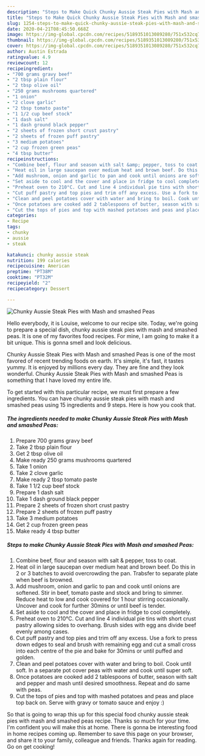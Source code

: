 ```yaml
---
description: "Steps to Make Quick Chunky Aussie Steak Pies with Mash and smashed Peas"
title: "Steps to Make Quick Chunky Aussie Steak Pies with Mash and smashed Peas"
slug: 1254-steps-to-make-quick-chunky-aussie-steak-pies-with-mash-and-smashed-peas
date: 2020-04-21T08:45:50.668Z
image: https://img-global.cpcdn.com/recipes/5189351013089280/751x532cq70/chunky-aussie-steak-pies-with-mash-and-smashed-peas-recipe-main-photo.jpg
thumbnail: https://img-global.cpcdn.com/recipes/5189351013089280/751x532cq70/chunky-aussie-steak-pies-with-mash-and-smashed-peas-recipe-main-photo.jpg
cover: https://img-global.cpcdn.com/recipes/5189351013089280/751x532cq70/chunky-aussie-steak-pies-with-mash-and-smashed-peas-recipe-main-photo.jpg
author: Austin Estrada
ratingvalue: 4.9
reviewcount: 12
recipeingredient:
- "700 grams gravy beef"
- "2 tbsp plain flour"
- "2 tbsp olive oil"
- "250 grams mushrooms quartered"
- "1 onion"
- "2 clove garlic"
- "2 tbsp tomato paste"
- "1 1/2 cup beef stock"
- "1 dash salt"
- "1 dash ground black pepper"
- "2 sheets of frozen short crust pastry"
- "2 sheets of frozen puff pastry"
- "3 medium potatoes"
- "2 cup frozen green peas"
- "4 tbsp butter"
recipeinstructions:
- "Combine beef, flour and season with salt &amp; pepper, toss to coat."
- "Heat oil in large saucepan over medium heat and brown beef. Do this in 2 or 3 batches to avoid overcrowding the pan. Trabsfer to separate plate when beef is browned."
- "Add mushroom, onion and garlic to pan and cook until onions are softened. Stir in beef, tomato paste and stock and bring to simmer. Reduce heat to low and cook covered for 1 hour stirring occasionally. Uncover and cook for further 30mins or until beef is tender."
- "Set aside to cool and the cover and place in fridge to cool completely."
- "Preheat oven to 210°C. Cut and line 4 individual pie tins with short crust pastry allowing sides to overhang. Brush sides with egg ans divide beef evenly among cases."
- "Cut puff pastry and top pies and trim off any excess. Use a fork to press down edges to seal and brush with remaining egg and cut a small cross into each centre of the pie and bake for 30mins or until puffed and golden."
- "Clean and peel potatoes cover with water and bring to boil. Cook until soft. In a separate pot cover peas with water and cook until super soft."
- "Once potatoes are cooked add 2 tablespoons of butter, season with salt and pepper and mash until desired smoothness. Repeat and do same with peas."
- "Cut the tops of pies and top with mashed potatoes and peas and place top back on. Serve with gravy or tomato sauce and enjoy :)"
categories:
- Recipe
tags:
- chunky
- aussie
- steak

katakunci: chunky aussie steak 
nutrition: 199 calories
recipecuisine: American
preptime: "PT38M"
cooktime: "PT32M"
recipeyield: "2"
recipecategory: Dessert

---
```



![Chunky Aussie Steak Pies with Mash and smashed Peas](https://img-global.cpcdn.com/recipes/5189351013089280/751x532cq70/chunky-aussie-steak-pies-with-mash-and-smashed-peas-recipe-main-photo.jpg)

Hello everybody, it is Louise, welcome to our recipe site. Today, we're going to prepare a special dish, chunky aussie steak pies with mash and smashed peas. It is one of my favorites food recipes. For mine, I am going to make it a bit unique. This is gonna smell and look delicious.

Chunky Aussie Steak Pies with Mash and smashed Peas is one of the most favored of recent trending foods on earth. It's simple, it's fast, it tastes yummy. It is enjoyed by millions every day. They are fine and they look wonderful. Chunky Aussie Steak Pies with Mash and smashed Peas is something that I have loved my entire life.




To get started with this particular recipe, we must first prepare a few ingredients. You can have chunky aussie steak pies with mash and smashed peas using 15 ingredients and 9 steps. Here is how you cook that.

<!--inarticleads1-->

##### The ingredients needed to make Chunky Aussie Steak Pies with Mash and smashed Peas:

1. Prepare 700 grams gravy beef
1. Take 2 tbsp plain flour
1. Get 2 tbsp olive oil
1. Make ready 250 grams mushrooms quartered
1. Take 1 onion
1. Take 2 clove garlic
1. Make ready 2 tbsp tomato paste
1. Take 1 1/2 cup beef stock
1. Prepare 1 dash salt
1. Take 1 dash ground black pepper
1. Prepare 2 sheets of frozen short crust pastry
1. Prepare 2 sheets of frozen puff pastry
1. Take 3 medium potatoes
1. Get 2 cup frozen green peas
1. Make ready 4 tbsp butter




<!--inarticleads2-->

##### Steps to make Chunky Aussie Steak Pies with Mash and smashed Peas:

1. Combine beef, flour and season with salt &amp; pepper, toss to coat.
1. Heat oil in large saucepan over medium heat and brown beef. Do this in 2 or 3 batches to avoid overcrowding the pan. Trabsfer to separate plate when beef is browned.
1. Add mushroom, onion and garlic to pan and cook until onions are softened. Stir in beef, tomato paste and stock and bring to simmer. Reduce heat to low and cook covered for 1 hour stirring occasionally. Uncover and cook for further 30mins or until beef is tender.
1. Set aside to cool and the cover and place in fridge to cool completely.
1. Preheat oven to 210°C. Cut and line 4 individual pie tins with short crust pastry allowing sides to overhang. Brush sides with egg ans divide beef evenly among cases.
1. Cut puff pastry and top pies and trim off any excess. Use a fork to press down edges to seal and brush with remaining egg and cut a small cross into each centre of the pie and bake for 30mins or until puffed and golden.
1. Clean and peel potatoes cover with water and bring to boil. Cook until soft. In a separate pot cover peas with water and cook until super soft.
1. Once potatoes are cooked add 2 tablespoons of butter, season with salt and pepper and mash until desired smoothness. Repeat and do same with peas.
1. Cut the tops of pies and top with mashed potatoes and peas and place top back on. Serve with gravy or tomato sauce and enjoy :)




So that is going to wrap this up for this special food chunky aussie steak pies with mash and smashed peas recipe. Thanks so much for your time. I'm confident you will make this at home. There is gonna be interesting food in home recipes coming up. Remember to save this page on your browser, and share it to your family, colleague and friends. Thanks again for reading. Go on get cooking!

